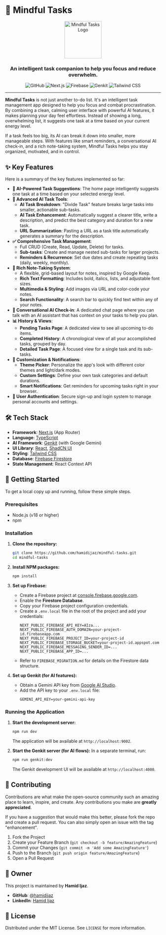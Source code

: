 
# 🧠 Mindful Tasks

<p align="center">
  <img src="https://raw.githubusercontent.com/hamidijaz/mindful-tasks/main/public/logo.png" alt="Mindful Tasks Logo" width="120">
</p>

<h3 align="center">An intelligent task companion to help you focus and reduce overwhelm.</h3>

<p align="center">
  <img alt="GitHub" src="https://img.shields.io/github/license/hamidijaz/mindful-tasks?style=for-the-badge">
  <img alt="Next.js" src="https://img.shields.io/badge/Next.js-000000?style=for-the-badge&logo=nextdotjs&logoColor=white">
  <img alt="Firebase" src="https://img.shields.io/badge/Firebase-FFCA28?style=for-the-badge&logo=firebase&logoColor=black">
  <img alt="Genkit" src="https://img.shields.io/badge/Genkit-4285F4?style=for-the-badge&logo=google&logoColor=white">
  <img alt="Tailwind CSS" src="https://img.shields.io/badge/Tailwind_CSS-38B2AC?style=for-the-badge&logo=tailwind-css&logoColor=white">
</p>

---

**Mindful Tasks** is not just another to-do list. It's an intelligent task management app designed to help you focus and combat procrastination. By combining a clean, calming user interface with powerful AI features, it makes planning your day feel effortless. Instead of showing a long, overwhelming list, it suggests one task at a time based on your current energy level.

If a task feels too big, its AI can break it down into smaller, more manageable steps. With features like smart reminders, a conversational AI check-in, and a rich note-taking system, Mindful Tasks helps you stay organized, motivated, and in control.

## ✨ Key Features

Here is a summary of the key features implemented so far:

-   **🤖 AI-Powered Task Suggestions**: The home page intelligently suggests one task at a time based on your selected energy level.
-   **🔮 Advanced AI Task Tools**:
    -   **AI Task Breakdown**: "Divide Task" feature breaks large tasks into smaller, actionable sub-tasks.
    -   **AI Task Enhancement**: Automatically suggest a clearer title, write a description, and predict the best category and duration for a new task.
    -   **URL Summarization**: Pasting a URL as a task title automatically generates a summary for the description.
-   **✅ Comprehensive Task Management**:
    -   Full CRUD (Create, Read, Update, Delete) for tasks.
    -   **Sub-tasks**: Create and manage nested sub-tasks for larger projects.
    -   **Reminders & Recurrence**: Set due dates and create repeating tasks (daily, weekly, monthly).
-   **📝 Rich Note-Taking System**:
    -   A flexible, grid-based layout for notes, inspired by Google Keep.
    -   **Rich Text Formatting**: Includes bold, italics, lists, and adjustable font sizes.
    -   **Multimedia & Styling**: Add images via URL and color-code your notes.
    -   **Search Functionality**: A search bar to quickly find text within any of your notes.
-   **💬 Conversational AI Check-in**: A dedicated chat page where you can talk with an AI assistant that has context on your tasks to help you plan.
-   **📊 History & Views**:
    -   **Pending Tasks Page**: A dedicated view to see all upcoming to-do items.
    -   **Completed History**: A chronological view of all your accomplished tasks, grouped by day.
    -   **Detailed Task Page**: A focused view for a single task and its sub-tasks.
-   **🎨 Customization & Notifications**:
    -   **Theme Picker**: Personalize the app's look with different color themes and light/dark modes.
    -   **Custom Settings**: Define your own task categories and default durations.
    -   **Smart Notifications**: Get reminders for upcoming tasks right in your browser.
-   **🔐 User Authentication**: Secure sign-up and login system to manage personal accounts and settings.

## 🛠️ Tech Stack

-   **Framework**: [Next.js](https://nextjs.org/) (App Router)
-   **Language**: [TypeScript](https://www.typescriptlang.org/)
-   **AI Framework**: [Genkit](https://firebase.google.com/docs/genkit) (with Google Gemini)
-   **UI Library**: [React](https://react.dev/), [ShadCN UI](https://ui.shadcn.com/)
-   **Styling**: [Tailwind CSS](https://tailwindcss.com/)
-   **Database**: [Firebase Firestore](https://firebase.google.com/docs/firestore)
-   **State Management**: React Context API

## 🚀 Getting Started

To get a local copy up and running, follow these simple steps.

### Prerequisites

-   Node.js (v18 or higher)
-   npm

### Installation

1.  **Clone the repository:**
    ```sh
    git clone https://github.com/hamidijaz/mindful-tasks.git
    cd mindful-tasks
    ```

2.  **Install NPM packages:**
    ```sh
    npm install
    ```

3.  **Set up Firebase:**
    -   Create a Firebase project at [console.firebase.google.com](https://console.firebase.google.com/).
    -   Enable the **Firestore Database**.
    -   Copy your Firebase project configuration credentials.
    -   Create a `.env.local` file in the root of the project and add your credentials:
        ```env
        NEXT_PUBLIC_FIREBASE_API_KEY=AIza...
        NEXT_PUBLIC_FIREBASE_AUTH_DOMAIN=your-project-id.firebaseapp.com
        NEXT_PUBLIC_FIREBASE_PROJECT_ID=your-project-id
        NEXT_PUBLIC_FIREBASE_STORAGE_BUCKET=your-project-id.appspot.com
        NEXT_PUBLIC_FIREBASE_MESSAGING_SENDER_ID=...
        NEXT_PUBLIC_FIREBASE_APP_ID=...
        ```
    -   Refer to `FIREBASE_MIGRATION.md` for details on the Firestore data structure.

4.  **Set up Genkit (for AI features):**
    -   Obtain a Gemini API key from [Google AI Studio](https://aistudio.google.com/app/apikey).
    -   Add the API key to your `.env.local` file:
        ```env
        GEMINI_API_KEY=your-gemini-api-key
        ```

### Running the Application

1.  **Start the development server:**
    ```sh
    npm run dev
    ```
    The application will be available at `http://localhost:9002`.

2.  **Start the Genkit server (for AI flows):**
    In a separate terminal, run:
    ```sh
    npm run genkit:dev
    ```
    The Genkit development UI will be available at `http://localhost:4000`.

## 🤝 Contributing

Contributions are what make the open-source community such an amazing place to learn, inspire, and create. Any contributions you make are **greatly appreciated**.

If you have a suggestion that would make this better, please fork the repo and create a pull request. You can also simply open an issue with the tag "enhancement".

1.  Fork the Project
2.  Create your Feature Branch (`git checkout -b feature/AmazingFeature`)
3.  Commit your Changes (`git commit -m 'Add some AmazingFeature'`)
4.  Push to the Branch (`git push origin feature/AmazingFeature`)
5.  Open a Pull Request

## 👤 Owner

This project is maintained by **Hamid Ijaz**.

-   **GitHub**: [@hamidijaz](https://github.com/hamidijaz)
-   **LinkedIn**: [Hamid Ijaz](https://www.linkedin.com/in/hamid-ijaz/)

## 📄 License

Distributed under the MIT License. See `LICENSE` for more information.
